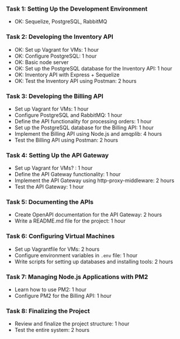### Task 1: Setting Up the Development Environment
- OK: Sequelize, PostgreSQL, RabbitMQ 

### Task 2: Developing the Inventory API
- OK: Set up Vagrant for VMs: 1 hour
- OK: Configure PostgreSQL: 1 hour
- OK: Basic node server
- OK: Set up the PostgreSQL database for the Inventory API: 1 hour
- OK: Inventory API with Express + Sequelize
- OK: Test the Inventory API using Postman: 2 hours

### Task 3: Developing the Billing API
- Set up Vagrant for VMs: 1 hour
- Configure PostgreSQL and RabbitMQ: 1 hour
- Define the API functionality for processing orders: 1 hour
- Set up the PostgreSQL database for the Billing API: 1 hour
- Implement the Billing API using Node.js and amqplib: 4 hours
- Test the Billing API using Postman: 2 hours

### Task 4: Setting Up the API Gateway
- Set up Vagrant for VMs? : 1 hour
- Define the API Gateway functionality: 1 hour
- Implement the API Gateway using http-proxy-middleware: 2 hours
- Test the API Gateway: 1 hour

### Task 5: Documenting the APIs
- Create OpenAPI documentation for the API Gateway: 2 hours
- Write a README.md file for the project: 1 hour

### Task 6: Configuring Virtual Machines
- Set up Vagrantfile for VMs: 2 hours
- Configure environment variables in `.env` file: 1 hour
- Write scripts for setting up databases and installing tools: 2 hours

### Task 7: Managing Node.js Applications with PM2
- Learn how to use PM2: 1 hour
- Configure PM2 for the Billing API: 1 hour

### Task 8: Finalizing the Project
- Review and finalize the project structure: 1 hour
- Test the entire system: 2 hours